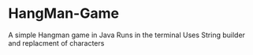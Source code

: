 # HangMan-Game
A simple Hangman game in Java
Runs in the terminal 
Uses String builder and replacment of characters
